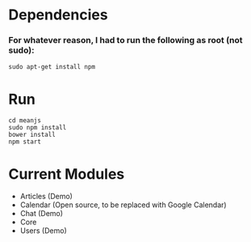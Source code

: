 # Dependencies
### For whatever reason, I had to run the following as root (not sudo):
 ```
 sudo apt-get install npm
 ```

# Run 
  ```
  cd meanjs
  sudo npm install
  bower install
  npm start
  ```

# Current Modules
- Articles (Demo)
- Calendar (Open source, to be replaced with Google Calendar)
- Chat (Demo) 
- Core
- Users (Demo)
